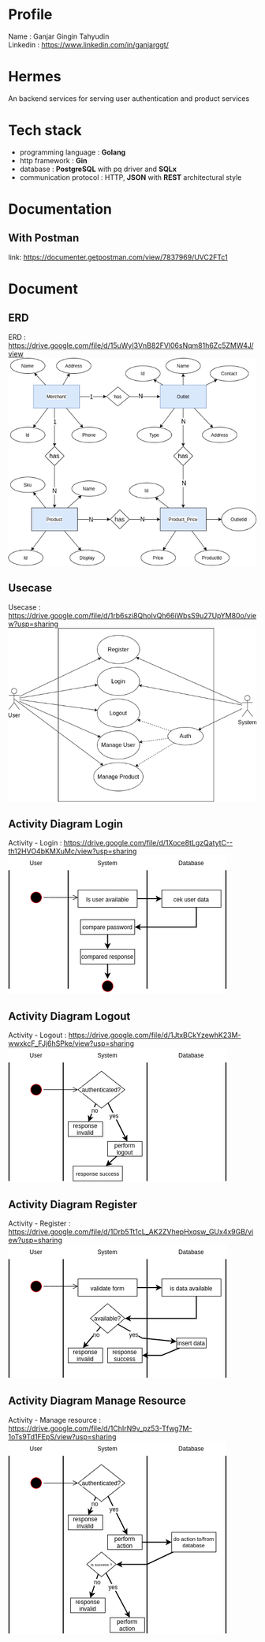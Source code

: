 # Profile

Name : Ganjar Gingin Tahyudin <br/>
Linkedin : https://www.linkedin.com/in/ganjarggt/

# Hermes

An backend services for serving user authentication and product services

# Tech stack
- programming language : <b>Golang</b>
- http framework : <b>Gin</b>
- database : <b>PostgreSQL</b> with pq driver and <b>SQLx</b>
- communication protocol : HTTP, <b>JSON</b> with <b>REST</b> architectural style


# Documentation
## With Postman
link: https://documenter.getpostman.com/view/7837969/UVC2FTc1
# Document

## ERD
ERD : https://drive.google.com/file/d/15uWyI3VnB82FVl06sNqm81h6Zc5ZMW4J/view
![](https://github.com/zarszz/hermes/blob/master/hermes-ERD.drawio.png)

## Usecase
Usecase : https://drive.google.com/file/d/1rb6szi8QholvQh66iWbsS9u27UpYM80o/view?usp=sharing
![](https://github.com/zarszz/hermes/blob/master/hermes-Usecase.drawio.png)

## Activity Diagram Login
Activity - Login : https://drive.google.com/file/d/1Xoce8tLgzQatytC--th12HVO4bKMXuMc/view?usp=sharing
![](https://github.com/zarszz/hermes/blob/master/hermes-Activity%20login.drawio.png)

## Activity Diagram Logout
Activity - Logout : https://drive.google.com/file/d/1JtxBCkYzewhK23M-wwxkcF_FJj6hSPke/view?usp=sharing
![](https://github.com/zarszz/hermes/blob/master/hermes-Activity%20logout.drawio.png)

## Activity Diagram Register
Activity - Register : https://drive.google.com/file/d/1Drb5Tt1cL_AK2ZVhepHxqsw_GUx4x9GB/view?usp=sharing
![](https://github.com/zarszz/hermes/blob/master/hermes-Activity%20register.drawio.png)

## Activity Diagram Manage Resource
Activity - Manage resource : https://drive.google.com/file/d/1ChIrN9v_pz53-Tfwg7M-1oTs9Td1FEpS/view?usp=sharing
![](https://github.com/zarszz/hermes/blob/master/hermes-manage.drawio.png)
